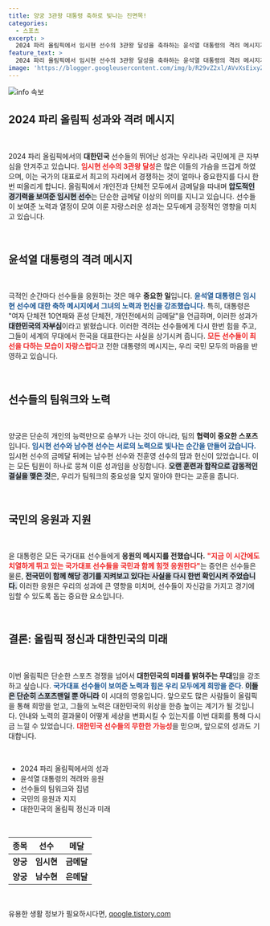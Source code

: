 ```yaml
---
title: 양궁 3관왕 대통령 축하로 빛나는 진면목!
categories:
  - 스포츠
excerpt: >
  2024 파리 올림픽에서 임시현 선수의 3관왕 달성을 축하하는 윤석열 대통령의 격려 메시지가 화제를 모으고 있다. 대한민국의 자부심을 강조하며 모든 선수들에 대한 응원도 전했다. 관심을 끌 만한 이 순간을 놓치지 마세요!
feature_text: >
  2024 파리 올림픽에서 임시현 선수의 3관왕 달성을 축하하는 윤석열 대통령의 격려 메시지가 화제를 모으고 있다. 대한민국의 자부심을 강조하며 모든 선수들에 대한 응원도 전했다. 관심을 끌 만한 이 순간을 놓치지 마세요!
image: 'https://blogger.googleusercontent.com/img/b/R29vZ2xl/AVvXsEixyZcFfHzMRdzZMjFBmAUKJYCLCGyLL1o632UiGVXcaFdKo_bkvkuCioo0uUKlGfBVcT3P84aROyZIXSBEx3Aw5nCQ3pTgDom1WDC4m8eifvWiAmWEEVb4x6G_l8C0QH225ldMjyaFvpxGEBGNO37VmDTDMHGhJPq73UglMfDca1-0aw/s1600/blogspot.png'
---
```


<p><img src="https://blogger.googleusercontent.com/img/b/R29vZ2xl/AVvXsEixyZcFfHzMRdzZMjFBmAUKJYCLCGyLL1o632UiGVXcaFdKo_bkvkuCioo0uUKlGfBVcT3P84aROyZIXSBEx3Aw5nCQ3pTgDom1WDC4m8eifvWiAmWEEVb4x6G_l8C0QH225ldMjyaFvpxGEBGNO37VmDTDMHGhJPq73UglMfDca1-0aw/s1600/blogspot.png" alt="info 속보" /></p>

<h2 data-ke-size="size26">2024 파리 올림픽 성과와 격려 메시지</h2>

<p data-ke-size="size16">&nbsp;</p>

<p>2024 파리 올림픽에서의 <b>대한민국</b> 선수들의 뛰어난 성과는 우리나라 국민에게 큰 자부심을 안겨주고 있습니다. <b><span style="color: #ee2323;">임시현 선수의 3관왕 달성</span></b>은 많은 이들의 가슴을 뜨겁게 하였으며, 이는 국가의 대표로서 최고의 자리에서 경쟁하는 것이 얼마나 중요한지를 다시 한번 떠올리게 합니다. 올림픽에서 개인전과 단체전 모두에서 금메달을 따내며 <b><span style="background-color: #21538527;">압도적인 경기력을 보여준 임시현 선수</span></b>는 단순한 금메달 이상의 의미를 지니고 있습니다. 선수들이 보여준 노력과 열정이 모여 이룬 자랑스러운 성과는 모두에게 긍정적인 영향을 미치고 있습니다.</p>

<p data-ke-size="size16">&nbsp;</p>

<h2 data-ke-size="size26">윤석열 대통령의 격려 메시지</h2>

<p data-ke-size="size16">&nbsp;</p>

<p>극적인 순간마다 선수들을 응원하는 것은 매우 <b>중요한 일</b>입니다. <b><span style="color: #1a5490;">윤석열 대통령은 임시현 선수에 대한 축하 메시지에서 그녀의 노력과 헌신을 강조했습니다.</span></b> 특히, 대통령은 "여자 단체전 10연패와 혼성 단체전, 개인전에서의 금메달"을 언급하며, 이러한 성과가 <b><span style="background-color: #21538527;">대한민국의 자부심</span></b>이라고 밝혔습니다. 이러한 격려는 선수들에게 다시 한번 힘을 주고, 그들이 세계의 무대에서 한국을 대표한다는 사실을 상기시켜 줍니다. <b><span style="color: #ee2323;">모든 선수들이 최선을 다하는 모습이 자랑스럽다</span></b>고 전한 대통령의 메시지는, 우리 국민 모두의 마음을 반영하고 있습니다.</p>

<p data-ke-size="size16">&nbsp;</p>

<h2 data-ke-size="size26">선수들의 팀워크와 노력</h2>

<p data-ke-size="size16">&nbsp;</p>

<p>양궁은 단순히 개인의 능력만으로 승부가 나는 것이 아니라, 팀의 <b>협력이 중요한 스포츠</b>입니다. <b><span style="color: #1a5490;">임시현 선수와 남수현 선수는 서로의 노력으로 빛나는 순간을 만들어 갔습니다.</span></b> 임시현 선수의 금메달 뒤에는 남수현 선수와 전훈영 선수의 땀과 헌신이 있었습니다. 이는 모든 팀원이 하나로 뭉쳐 이룬 성과임을 상징합니다. <b><span style="background-color: #21538527;">오랜 훈련과 합작으로 감동적인 결실을 맺은 것</span></b>은, 우리가 팀워크의 중요성을 잊지 말아야 한다는 교훈을 줍니다.</p>

<p data-ke-size="size16">&nbsp;</p>

<h2 data-ke-size="size26">국민의 응원과 지원</h2>

<p data-ke-size="size16">&nbsp;</p>

<p>윤 대통령은 모든 국가대표 선수들에게 <b>응원의 메시지를 전했습니다.</b> <b><span style="color: #ee2323;">"지금 이 시간에도 치열하게 뛰고 있는 국가대표 선수들을 국민과 함께 힘껏 응원한다"</span></b>는 증언은 선수들은 물론, <b><span style="background-color: #21538527;">전국민이 함께 해당 경기를 지켜보고 있다는 사실을 다시 한번 확인시켜 주었습니다.</span></b> 이러한 응원은 우리의 성과에 큰 영향을 미치며, 선수들이 자신감을 가지고 경기에 임할 수 있도록 돕는 중요한 요소입니다.</p>

<p data-ke-size="size16">&nbsp;</p>

<h2 data-ke-size="size26">결론: 올림픽 정신과 대한민국의 미래</h2>

<p data-ke-size="size16">&nbsp;</p>

<p>이번 올림픽은 단순한 스포츠 경쟁을 넘어서 <b>대한민국의 미래를 밝혀주는 무대</b>임을 강조하고 싶습니다. <b><span style="color: #1a5490;">국가대표 선수들이 보여준 노력과 힘은 우리 모두에게 희망을 준다</span></b>. <b><span style="background-color: #21538527;">이들은 단순히 스포츠맨일 뿐 아니라</span></b> 이 시대의 영웅입니다. 앞으로도 많은 사람들이 올림픽을 통해 희망을 얻고, 그들의 노력은 대한민국의 위상을 한층 높이는 계기가 될 것입니다. 인내와 노력의 결과물이 어떻게 세상을 변화시킬 수 있는지를 이번 대회를 통해 다시금 느낄 수 있었습니다. <b><span style="color: #ee2323;">대한민국 선수들의 무한한 가능성</span></b>을 믿으며, 앞으로의 성과도 기대합니다.</p>

<p data-ke-size="size16">&nbsp;</p>

<ul>
    <li>2024 파리 올림픽에서의 성과</li>
    <li>윤석열 대통령의 격려와 응원</li>
    <li>선수들의 팀워크와 집념</li>
    <li>국민의 응원과 지지</li>
    <li>대한민국의 올림픽 정신과 미래</li>
</ul>

<p data-ke-size="size16">&nbsp;</p>

<table>
    <thead>
        <tr>
            <th style="text-align: center;">종목</th>
            <th style="text-align: center;">선수</th>
            <th style="text-align: center;">메달</th>
        </tr>
    </thead>
    <tbody>
        <tr>
            <td style="text-align: center; height: 30px;"><b>양궁</b></td>
            <td style="text-align: center; height: 30px;"><b>임시현</b></td>
            <td style="text-align: center; height: 30px;"><b>금메달</b></td>
        </tr>
        <tr>
            <td style="text-align: center; height: 30px;"><b>양궁</b></td>
            <td style="text-align: center; height: 30px;"><b>남수현</b></td>
            <td style="text-align: center; height: 30px;"><b>은메달</b></td>
        </tr>
    </tbody>
</table>

<p data-ke-size="size16">&nbsp;</p>
유용한 생활 정보가 필요하시다면, <a href="https://qoogle.tistory.com" rel="dofollow">qoogle.tistory.com</a>


